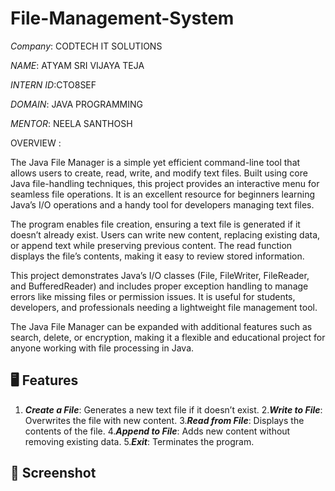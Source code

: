 # File-Management-System
*Company*: CODTECH IT SOLUTIONS

*NAME*: ATYAM SRI VIJAYA TEJA

*INTERN ID*:CTO8SEF

*DOMAIN*: JAVA PROGRAMMING

*MENTOR*: NEELA SANTHOSH

OVERVIEW :

The Java File Manager is a simple yet efficient command-line tool that allows users to create, read, write, and modify text files. Built using core Java file-handling techniques, this project provides an interactive menu for seamless file operations. It is an excellent resource for beginners learning Java’s I/O operations and a handy tool for developers managing text files.

The program enables file creation, ensuring a text file is generated if it doesn’t already exist. Users can write new content, replacing existing data, or append text while preserving previous content. The read function displays the file’s contents, making it easy to review stored information.

This project demonstrates Java’s I/O classes (File, FileWriter, FileReader, and BufferedReader) and includes proper exception handling to manage errors like missing files or permission issues. It is useful for students, developers, and professionals needing a lightweight file management tool.

The Java File Manager can be expanded with additional features such as search, delete, or encryption, making it a flexible and educational project for anyone working with file processing in Java.

## 🖥️ Features
1. ***Create a File***: Generates a new text file if it doesn’t exist.
2.***Write to File***: Overwrites the file with new content.
3.***Read from File***: Displays the contents of the file.
4.***Append to File***: Adds new content without removing existing data.
5.***Exit***: Terminates the program.

## 📸 Screenshot
